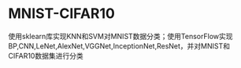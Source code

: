 # MNIST-CIFAR10
使用sklearn库实现KNN和SVM对MNIST数据分类；使用TensorFlow实现BP,CNN,LeNet,AlexNet,VGGNet,InceptionNet,ResNet，并对MNIST和CIFAR10数据集进行分类
